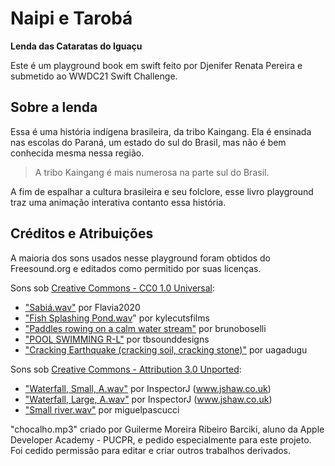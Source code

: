  # Naipi e Tarobá
 **Lenda das Cataratas do Iguaçu**

Este é um playground book em swift feito por Djenifer Renata Pereira e submetido ao WWDC21 Swift Challenge.

## Sobre a lenda

 Essa é uma história indígena brasileira, da tribo Kaingang.
 Ela é ensinada nas escolas do Paraná, um estado do sul do Brasil, mas não é bem conhecida mesma nessa região.

 > A tribo Kaingang é mais numerosa na parte sul do Brasil.

 A fim de espalhar a cultura brasileira e seu folclore,
 esse livro playground traz uma animação interativa contanto essa história.

## Créditos e Atribuições

A maioria dos sons usados nesse playground foram obtidos do Freesound.org e editados como permitido por suas licenças.

Sons sob [Creative Commons - CC0 1.0 Universal](http://creativecommons.org/publicdomain/zero/1.0/):
- ["Sabiá.wav"](https://freesound.org/people/Flavia2020/sounds/533411/) por Flavia2020
- ["Fish Splashing Pond.wav](https://freesound.org/people/kylecutsfilms/sounds/443380/)" por kylecutsfilms
- ["Paddles rowing on a calm water stream"](https://freesound.org/people/brunoboselli/sounds/249707/) por brunoboselli
- ["POOL SWIMMING R-L"](https://freesound.org/people/tbsounddesigns/sounds/530153/) por tbsounddesigns
- ["Cracking Earthquake (cracking soil, cracking stone)"](https://freesound.org/people/uagadugu/sounds/222521/) por uagadugu

Sons sob [Creative Commons - Attribution 3.0 Unported](http://creativecommons.org/licenses/by/3.0/):
- ["Waterfall, Small, A.wav"](https://freesound.org/people/InspectorJ/sounds/365915/) por InspectorJ (www.jshaw.co.uk)
- ["Waterfall, Large, A.wav"](https://freesound.org/people/InspectorJ/sounds/335992/) por InspectorJ (www.jshaw.co.uk)
- ["Small river.wav"](https://freesound.org/people/miguelpascucci/sounds/350480/) por miguelpascucci

"chocalho.mp3" criado por Guilerme Moreira Ribeiro Barciki, aluno da Apple Developer Academy - PUCPR, e pedido especialmente para este projeto. Foi cedido permissão para editar e criar outros trabalhos derivados.
